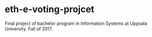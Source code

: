 # eth-e-voting-projcet
Final project of bachelor program in Information Systems at Uppsala University. Fall of 2017. 